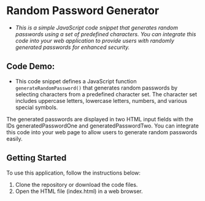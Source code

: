 # Random Password Generator

- _This is a simple JavaScript code snippet that generates random passwords using a set of predefined characters. You can integrate this code into your web application to provide users with randomly generated passwords for enhanced security._

## Code Demo:

- This code snippet defines a JavaScript function `generateRandomPassword()` that generates random passwords by selecting characters from a predefined character set. The character set includes uppercase letters, lowercase letters, numbers, and various special symbols.

The generated passwords are displayed in two HTML input fields with the IDs generatedPasswordOne and generatedPasswordTwo. You can integrate this code into your web page to allow users to generate random passwords easily.

## Getting Started

To use this application, follow the instructions below:

1. Clone the repository or download the code files.
2. Open the HTML file (index.html) in a web browser.
